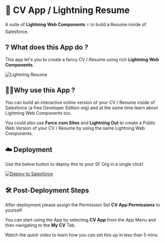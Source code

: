 # 📝 CV App / Lightning Resume
A suite of **Lightning Web Components** ⚡ to build a Resume inside of Salesforce.

## ❔ What does this App do ?
This app let's you to create a fancy CV / Resume using rich **Lightning Web Components**.

![Lightning Resume](https://user-images.githubusercontent.com/16715515/70862037-c9202200-1f5c-11ea-98f8-c4903a057ee3.png)

## 🙋‍♀️Why use this App ?
You can build an interactive online version of your CV / Resume inside of Salesforce (a free Developer Edition org) and at the same time learn about Lightning Web Components too.

You could also use **Force.com Sites** and **Lightning Out** to create a Public Web Version of your CV / Resume by using the same Lightning Web Components.

## ☁️ Deployment
Use the below button to deploy this to your SF Org in a single click!

<a href="https://githubsfdeploy.herokuapp.com?owner=shrutis22&repo=lwc-cv-app">
  <img alt="Deploy to Salesforce"
       src="https://raw.githubusercontent.com/afawcett/githubsfdeploy/master/deploy.png">
</a>

## 🛠️ Post-Deployment Steps
After deployment please assign the Permission Set **CV App Permissions** to yourself.

You can start using the App by selecting **CV App** from the App Menu and then navigating to the **My CV** Tab.

Watch the quick video to learn how you can set this up in less than 5 mins.
